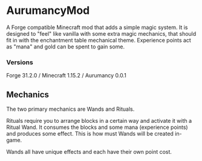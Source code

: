 # AurumancyMod

A Forge compatible Minecraft mod that adds a simple magic system. It is designed to "feel" like vanilla with some extra magic mechanics, that should fit in with the enchantment table mechanical theme. Experience points act as "mana" and gold can be spent to gain some.

### Versions

Forge 31.2.0 / Minecraft 1.15.2 / Aurumancy 0.0.1

## Mechanics

The two primary mechanics are Wands and Rituals.

Rituals require you to arrange blocks in a certain way and activate it with a Ritual Wand. It consumes the blocks and some mana (experience points) and produces some effect. This is how must Wands will be created in-game.

Wands all have unique effects and each have their own point cost.
